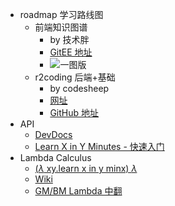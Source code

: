 -   roadmap 学习路线图
    -   前端知识图谱
        -   by 技术胖
        -   [GitEE 地址](https://gitee.com/jishupang/web_atlas)
        -   ![一图版](https://newimg.jspang.com/web_atlas.jpg)
    -   r2coding 后端+基础
        -   by codesheep
        -   [网址](https://www.r2coding.com/#/README)
        -   [GitHub 地址](https://github.com/rd2coding/Road2Coding)
-   API
    - [DevDocs](https://devdocs.io/)
    - [Learn X in Y Minutes - 快速入门](https://learnxinyminutes.com/)
-   Lambda Calculus
    -   [($\lambda$ xy.learn x in y minx) $\lambda$](https://learnxinyminutes.com/docs/zh-cn/lambda-calculus-cn/)
    -   [Wiki](https://zh.wikipedia.org/wiki/%CE%9B%E6%BC%94%E7%AE%97)
    -   [GM/BM Lambda 中翻](http://cgnail.github.io/academic/lambda-index/)